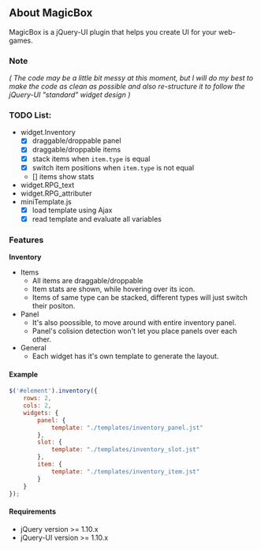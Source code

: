 ## About MagicBox
MagicBox is a jQuery-UI plugin that helps you create UI for your web-games.

### Note
*( The code may be a little bit messy at this moment, but I will do my best to make the code as clean as possible and 
also re-structure it to follow the jQuery-UI "standard" widget design )*

### TODO List:
* widget.Inventory
	- [x] draggable/droppable panel
	- [x] draggable/droppable items
	- [x] stack items when `item.type` is equal
	- [x] switch item positions when `item.type` is not equal
	- [] items show stats
* widget.RPG_text
* widget.RPG_attributer
* miniTemplate.js
	- [x] load template using Ajax
	- [x] read template and evaluate all variables

### Features
**Inventory**
* Items
  + All items are draggable/droppable
  + Item stats are shown, while hovering over its icon.
  + Items of same type can be stacked, different types will just switch their positon.
* Panel
  + It's also poossible, to move around with entire inventory panel.
  + Panel's colision detection won't let you place panels over each other.
* General
  + Each widget has it's own template to generate the layout.

#### Example
```javascript
$('#element').inventory({
	rows: 2,
	cols: 2,
	widgets: {
		panel: {
			template: "./templates/inventory_panel.jst"
		},
		slot: {
			template: "./templates/inventory_slot.jst"
		},
		item: {
			template: "./templates/inventory_item.jst"
		}
	}
});
```

#### Requirements
* jQuery version >= 1.10.x
* jQuery-UI version >= 1.10.x
